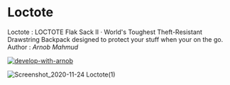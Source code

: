 # Loctote
Loctote : LOCTOTE Flak Sack II · World's Toughest Theft-Resistant Drawstring Backpack designed to protect your stuff when your on the go. <br>
Author : _Arnob Mahmud_

[![develop-with-arnob](https://img.shields.io/badge/Develop%20With-Arnob%20Mahmud-9cf?style=plastic&logo=visual-studio-code&labelColor=292844&logoColor=007ACC)](https://github.com/ArnobMahmud/)

![Screenshot_2020-11-24 Loctote(1)](https://user-images.githubusercontent.com/60808266/100091679-22881500-2e7f-11eb-95bf-7b9b50988ecf.jpg)
